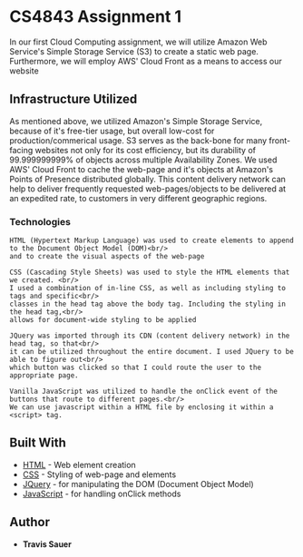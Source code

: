 # CS4843 Assignment 1

In our first Cloud Computing assignment, we will utilize Amazon Web Service's Simple Storage Service (S3) to create a static web page. Furthermore, we will employ AWS' Cloud Front as a means to access our website

## Infrastructure Utilized

As mentioned above, we utilized Amazon's Simple Storage Service, because of it's free-tier usage, but overall low-cost for production/commerical usage. S3 serves as the back-bone for many front-facing websites not only for its cost efficiency, but its durability of 99.999999999% of objects across multiple Availability Zones. We used AWS' Cloud Front to cache the web-page and it's objects at Amazon's Points of Presence distributed globally. This content delivery network can help to deliver frequently requested web-pages/objects to be delivered at an expedited rate, to customers in very different geographic regions.

### Technologies

```
HTML (Hypertext Markup Language) was used to create elements to append to the Document Object Model (DOM)<br/>
and to create the visual aspects of the web-page
```
```
CSS (Cascading Style Sheets) was used to style the HTML elements that we created. <br/>
I used a combination of in-line CSS, as well as including styling to tags and specific<br/>
classes in the head tag above the body tag. Including the styling in the head tag,<br/>
allows for document-wide styling to be applied
```
```
JQuery was imported through its CDN (content delivery network) in the head tag, so that<br/>
it can be utilized throughout the entire document. I used JQuery to be able to figure out<br/>
which button was clicked so that I could route the user to the appropriate page.
```
```
Vanilla JavaScript was utilized to handle the onClick event of the buttons that route to different pages.<br/>
We can use javascript within a HTML file by enclosing it within a <script> tag.
```
## Built With

* [HTML](https://docs.microsoft.com/en-us/cpp/mfc/html-basics?view=msvc-170) - Web element creation
* [CSS](https://developer.mozilla.org/en-US/docs/Web/CSS) - Styling of web-page and elements
* [JQuery](https://www.google.com/search?client=firefox-b-1-d&q=JQuery+Docs) - for manipulating the DOM (Document Object Model)
* [JavaScript](https://devdocs.io/javascript/) - for handling onClick methods

## Author

* **Travis Sauer**
